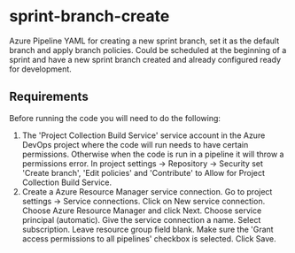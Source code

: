 # sprint-branch-create
Azure Pipeline YAML for creating a new sprint branch, set it as the default branch and apply branch policies. Could be scheduled at the beginning of a sprint and have a new sprint branch created and already configured ready for development.

## Requirements
Before running the code you will need to do the following:
1. The 'Project Collection Build Service' service account in the Azure DevOps project where the code will run needs to have certain permissions. Otherwise when the code is run in a pipeline it will throw a permissions error. In project settings -> Repository -> Security set 'Create branch', 'Edit policies' and 'Contribute' to Allow for Project Collection Build Service. 
2. Create a Azure Resource Manager service connection. Go to project settings -> Service connections. Click on New service connection. Choose Azure Resource Manager and click Next. Choose service principal (automatic). Give the service connection a name. Select subscription. Leave resource group field blank. Make sure the 'Grant access permissions to all pipelines' checkbox is selected. Click Save.
